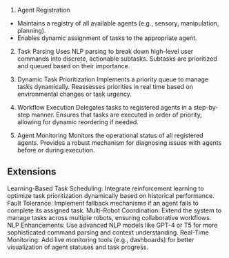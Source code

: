 
1. Agent Registration
- Maintains a registry of all available agents (e.g., sensory, manipulation, planning).
- Enables dynamic assignment of tasks to the appropriate agent.
  
2. Task Parsing
Uses NLP parsing to break down high-level user commands into discrete, actionable subtasks.
Subtasks are prioritized and queued based on their importance.

3. Dynamic Task Prioritization
Implements a priority queue to manage tasks dynamically.
Reassesses priorities in real time based on environmental changes or task urgency.

4. Workflow Execution
Delegates tasks to registered agents in a step-by-step manner.
Ensures that tasks are executed in order of priority, allowing for dynamic reordering if needed.

5. Agent Monitoring
Monitors the operational status of all registered agents.
Provides a robust mechanism for diagnosing issues with agents before or during execution.

## Extensions
Learning-Based Task Scheduling:
Integrate reinforcement learning to optimize task prioritization dynamically based on historical performance.
Fault Tolerance:
Implement fallback mechanisms if an agent fails to complete its assigned task.
Multi-Robot Coordination:
Extend the system to manage tasks across multiple robots, ensuring collaborative workflows.
NLP Enhancements:
Use advanced NLP models like GPT-4 or T5 for more sophisticated command parsing and context understanding.
Real-Time Monitoring:
Add live monitoring tools (e.g., dashboards) for better visualization of agent statuses and task progress.
